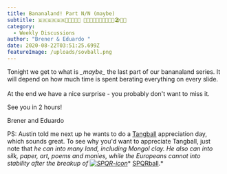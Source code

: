 ```yaml
---
title: Bananaland! Part N/N (maybe)
subtitle: 🇧🇷🇧🇷🇧🇷🍹🍹🍊🍊🍍 🍌🍌🍌🍌🥑🙉🙈🙊🌇🔫🏖️🌊👙
category:
  - Weekly Discussions
author: "Brener & Eduardo "
date: 2020-08-22T03:51:25.699Z
featureImage: /uploads/sovball.png
---
```

Tonight we get to what is *\_maybe\_* the last part of our bananaland series. It will depend on how much time is spent berating everything on every slide.\
\
At the end we have a nice surprise - you probably don't want to miss it.



See you in 2 hours!



Brener and Eduardo



PS: Austin told me next up he wants to do a [Tangball](https://polandball.fandom.com/wiki/Tangball) appreciation day, which sounds great. To see why you'd want to appreciate Tangball, just note that *he can into many land, including Mongol clay. He also can into silk, paper, art, poems and monies, while the Europeans cannot into stability after the breakup of*  [*![SPQR-icon](https://ci4.googleusercontent.com/proxy/Xl20tJV4eaasQQC36uYmWSo9sTepZWPOdLQJ5CrOVRmEAjAoWD9pdPF8ri3np_wPBiVV2sk4ol5bkH-MsdjVteAMsqk_N13L-RLBRWkNjLVpoBwvB2ZgrbBQRJ5uArlRtMNqPstDo9y1a81fnGyAPxz9LVhV8enzWG6JZwg=s0-d-e1-ft#https://vignette.wikia.nocookie.net/polandball/images/4/48/SPQR-icon.png/revision/latest?cb=20151223115244)*](https://vignette.wikia.nocookie.net/polandball/images/4/48/SPQR-icon.png/revision/latest?cb=20151223115244)* [SPQRball](https://polandball.fandom.com/wiki/SPQRball "SPQRball").*